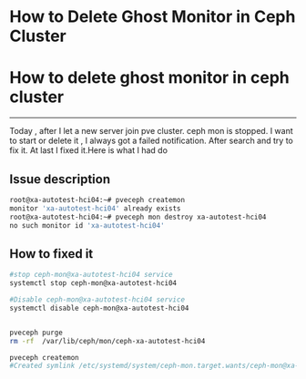 # How to Delete Ghost Monitor in Ceph Cluster


# How to delete ghost monitor in ceph cluster
---

Today , after I let a new server join pve cluster. ceph mon is stopped. I want to start or delete it , I always got a failed notification. After search and try to fix it. At last I fixed it.Here is what I had do

## Issue description

```bash
root@xa-autotest-hci04:~# pveceph createmon
monitor 'xa-autotest-hci04' already exists
root@xa-autotest-hci04:~# pveceph mon destroy xa-autotest-hci04
no such monitor id 'xa-autotest-hci04'
```

## How to fixed it

```bash
#stop ceph-mon@xa-autotest-hci04 service
systemctl stop ceph-mon@xa-autotest-hci04

#Disable ceph-mon@xa-autotest-hci04 service
systemctl disable ceph-mon@xa-autotest-hci04


pveceph purge
rm -rf  /var/lib/ceph/mon/ceph-xa-autotest-hci04

pveceph createmon
#Created symlink /etc/systemd/system/ceph-mon.target.wants/ceph-mon@xa-autotest-hci04.service -> /lib/systemd/system/ceph-mon@.service.

```


